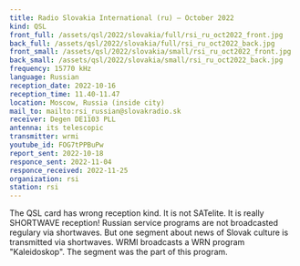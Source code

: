 ```yaml
---
title: Radio Slovakia International (ru) — October 2022
kind: QSL
front_full: /assets/qsl/2022/slovakia/full/rsi_ru_oct2022_front.jpg
back_full: /assets/qsl/2022/slovakia/full/rsi_ru_oct2022_back.jpg
front_small: /assets/qsl/2022/slovakia/small/rsi_ru_oct2022_front.jpg
back_small: /assets/qsl/2022/slovakia/small/rsi_ru_oct2022_back.jpg
frequency: 15770 kHz
language: Russian
reception_date: 2022-10-16
reception_time: 11.40-11.47
location: Moscow, Russia (inside city)
mail_to: mailto:rsi_russian@slovakradio.sk
receiver: Degen DE1103 PLL
antenna: its telescopic
transmitter: wrmi
youtube_id: FOG7tPPBuPw
report_sent: 2022-10-18
responce_sent: 2022-11-04
responce_received: 2022-11-25
organization: rsi
station: rsi
---
```


The QSL card has wrong reception kind. It is not SATelite.
It is really SHORTWAVE reception! Russian service programs are not
broadcasted regulary via shortwaves. But one segment about
news of Slovak culture is transmitted via shortwaves.
WRMI broadcasts a WRN program "Kaleidoskop". The segment
was the part of this program.
